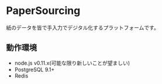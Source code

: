 # PaperSourcing
紙のデータを皆で手入力でデジタル化するプラットフォームです。
## 動作環境
* node.js v0.11.x(可能な限り新しいことが望ましい)
* PostgreSQL 9.1+
* Redis
 


